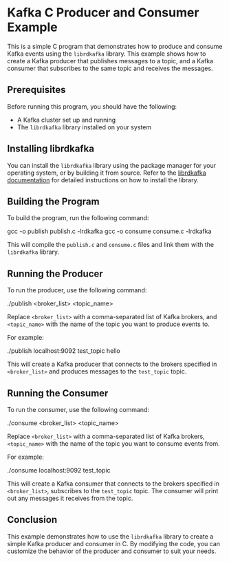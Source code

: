 # Kafka C Producer and Consumer Example

This is a simple C program that demonstrates how to produce and consume Kafka events using the `librdkafka` library. This example shows how to create a Kafka producer that publishes messages to a topic, and a Kafka consumer that subscribes to the same topic and receives the messages.

## Prerequisites

Before running this program, you should have the following:

- A Kafka cluster set up and running
- The `librdkafka` library installed on your system

## Installing librdkafka

You can install the `librdkafka` library using the package manager for your operating system, or by building it from source. Refer to the [librdkafka documentation](https://github.com/edenhill/librdkafka#building-and-installing) for detailed instructions on how to install the library.

## Building the Program

To build the program, run the following command:

gcc -o publish publish.c -lrdkafka
gcc -o consume consume.c -lrdkafka


This will compile the `publish.c` and `consume.c` files and link them with the `librdkafka` library.

## Running the Producer

To run the producer, use the following command:

./publish <broker_list> <topic_name> <message>

Replace `<broker_list>` with a comma-separated list of Kafka brokers, and `<topic_name>` with the name of the topic you want to produce events to.

For example:

./publish localhost:9092 test_topic hello

This will create a Kafka producer that connects to the brokers specified in `<broker_list>` and produces messages to the `test_topic` topic.

## Running the Consumer

To run the consumer, use the following command:

./consume <broker_list> <topic_name>

Replace `<broker_list>` with a comma-separated list of Kafka brokers, `<topic_name>` with the name of the topic you want to consume events from.

For example:

./consume localhost:9092 test_topic

This will create a Kafka consumer that connects to the brokers specified in `<broker_list>`, subscribes to the `test_topic` topic. The consumer will print out any messages it receives from the topic.

## Conclusion

This example demonstrates how to use the `librdkafka` library to create a simple Kafka producer and consumer in C. By modifying the code, you can customize the behavior of the producer and consumer to suit your needs.
